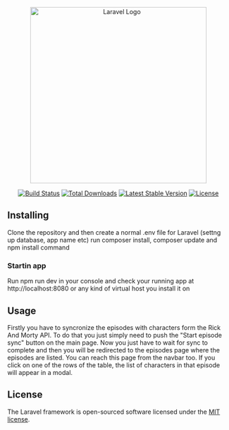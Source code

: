 <p align="center"><a href="https://laravel.com" target="_blank"><img src="https://raw.githubusercontent.com/laravel/art/master/logo-lockup/5%20SVG/2%20CMYK/1%20Full%20Color/laravel-logolockup-cmyk-red.svg" width="400" alt="Laravel Logo"></a></p>

<p align="center">
<a href="https://github.com/laravel/framework/actions"><img src="https://github.com/laravel/framework/workflows/tests/badge.svg" alt="Build Status"></a>
<a href="https://packagist.org/packages/laravel/framework"><img src="https://img.shields.io/packagist/dt/laravel/framework" alt="Total Downloads"></a>
<a href="https://packagist.org/packages/laravel/framework"><img src="https://img.shields.io/packagist/v/laravel/framework" alt="Latest Stable Version"></a>
<a href="https://packagist.org/packages/laravel/framework"><img src="https://img.shields.io/packagist/l/laravel/framework" alt="License"></a>
</p>

## Installing

Clone the repository and then create a normal .env file for Laravel (settng up database, app name etc) run composer install, composer update and npm install command

### Startin app

Run npm run dev in your console and check your running app at http://localhost:8080 or any kind of virtual host you install it on

## Usage

Firstly you have to syncronize the episodes with characters form the Rick And Morty API. To do that you just simply need to push the "Start episode sync" button on the main page. Now you just have to wait for sync to complete and then you will be redirected to the episodes page where the episodes are listed. You can reach this page from the navbar too. If you click on one of the rows of the table, the list of characters in that episode will appear in a modal.

## License

The Laravel framework is open-sourced software licensed under the [MIT license](https://opensource.org/licenses/MIT).
